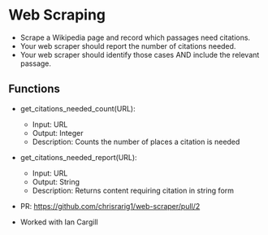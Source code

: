 # Web Scraping

- Scrape a Wikipedia page and record which passages need citations.
- Your web scraper should report the number of citations needed.
- Your web scraper should identify those cases AND include the relevant passage.

## Functions

- get_citations_needed_count(URL):
  - Input: URL
  - Output: Integer
  - Description: Counts the number of places a citation is needed
- get_citations_needed_report(URL):
  - Input: URL
  - Output: String
  - Description: Returns content requiring citation in string form

- PR: https://github.com/chrisrarig1/web-scraper/pull/2

- Worked with Ian Cargill
